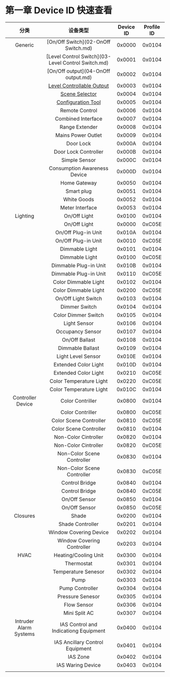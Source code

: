 # 第一章 Device ID 快速查看

|          分类          |                          设备类型                          | Device ID | Profile ID |
| :--------------------: | :--------------------------------------------------------: | :-------: | :--------: |
|        Generic         |            [On/Off Switch](02-OnOff Switch.md)             |  0x0000   |   0x0104   |
|                        |     [Level Control Switch](03-Level Control Switch.md)     |  0x0001   |   0x0104   |
|                        |            [On/Off output](04-OnOff output.md)             |  0x0002   |   0x0104   |
|                        | [Level Controllable Output](05-LevelControllableOutput.md) |  0x0003   |   0x0104   |
|                        |           [Scene Selector](06-SceneSelector.md)            |  0x0004   |   0x0104   |
|                        |       [Configuration Tool](07-ConfigurationTool.md)        |  0x0005   |   0x0104   |
|                        |                       Remote Control                       |  0x0006   |   0x0104   |
|                        |                     Combined Interface                     |  0x0007   |   0x0104   |
|                        |                       Range Extender                       |  0x0008   |   0x0104   |
|                        |                     Mains Power Outlet                     |  0x0009   |   0x0104   |
|                        |                         Door Lock                          |  0x000A   |   0x0104   |
|                        |                    Door Lock Controller                    |  0x000B   |   0x0104   |
|                        |                       Simple Sensor                        |  0x000C   |   0x0104   |
|                        |                Consumption Awareness Device                |  0x000D   |   0x0104   |
|                        |                        Home Gateway                        |  0x0050   |   0x0104   |
|                        |                         Smart plug                         |  0x0051   |   0x0104   |
|                        |                        White Goods                         |  0x0052   |   0x0104   |
|                        |                      Meter Interface                       |  0x0053   |   0x0104   |
|        Lighting        |                        On/Off Light                        |  0x0100   |   0x0104   |
|                        |                        On/Off Light                        |  0x0000   |   0xC05E   |
|                        |                    On/Off Plug-in Unit                     |  0x010A   |   0x0104   |
|                        |                    On/Off Plug-in Unit                     |  0x0010   |   0xC05E   |
|                        |                       Dimmable Light                       |  0x0101   |   0x0104   |
|                        |                      Dimmable  Light                       |  0x0100   |   0xC05E   |
|                        |                   Dimmable Plug-in Unit                    |  0x010B   |   0x0104   |
|                        |                   Dimmable  Plug-in Unit                   |  0x0110   |   0xC05E   |
|                        |                    Color Dimmable Light                    |  0x0102   |   0x0104   |
|                        |                   Color  Dimmable Light                    |  0x0200   |   0xC05E   |
|                        |                    On/Off Light Switch                     |  0x0103   |   0x0104   |
|                        |                       Dimmer  Switch                       |  0x0104   |   0x0104   |
|                        |                    Color Dimmer Switch                     |  0x0105   |   0x0104   |
|                        |                       Light  Sensor                        |  0x0106   |   0x0104   |
|                        |                      Occupancy Sensor                      |  0x0107   |   0x0104   |
|                        |                      On/Off  Ballast                       |  0x0108   |   0x0104   |
|                        |                      Dimmable Ballast                      |  0x0109   |   0x0104   |
|                        |                    Light  Level Sensor                     |  0x010E   |   0x0104   |
|                        |                    Extended Color Light                    |  0x010D   |   0x0104   |
|                        |                   Extended  Color Light                    |  0x0210   |   0xC05E   |
|                        |                  Color Temperature Light                   |  0x0220   |   0xC05E   |
|                        |                  Color  Temperature Light                  |  0x010C   |   0x0104   |
|   Controller Device    |                      Color Contriller                      |  0x0800   |   0x0104   |
|                        |                     Color  Contriller                      |  0x0800   |   0xC05E   |
|                        |                   Color Scene Controller                   |  0x0810   |   0xC05E   |
|                        |                  Color  Scene Controller                   |  0x0810   |   0x0104   |
|                        |                    Non-Color Cintroller                    |  0x0820   |   0x0104   |
|                        |                   Non-Color  Cintroller                    |  0x0820   |   0xC05E   |
|                        |                 Non-Color Scene Controller                 |  0x0830   |   0x0104   |
|                        |                Non-Color  Scene Controller                 |  0x0830   |   0xC05E   |
|                        |                       Control Bridge                       |  0x0840   |   0x0104   |
|                        |                      Control  Bridge                       |  0x0840   |   0xC05E   |
|                        |                       On/Off Sensor                        |  0x0850   |   0x0104   |
|                        |                       On/Off  Sensor                       |  0x0850   |   0xC05E   |
|        Closures        |                           Shade                            |  0x0200   |   0x0104   |
|                        |                     Shade  Controller                      |  0x0201   |   0x0104   |
|                        |                   Window Covering Device                   |  0x0202   |   0x0104   |
|                        |                Window  Covering Controller                 |  0x0203   |   0x0104   |
|          HVAC          |                    Heating/Cooling Unit                    |  0x0300   |   0x0104   |
|                        |                         Thermostat                         |  0x0301   |   0x0104   |
|                        |                    Temperature Senesor                     |  0x0302   |   0x0104   |
|                        |                            Pump                            |  0x0303   |   0x0104   |
|                        |                      Pump Controller                       |  0x0304   |   0x0104   |
|                        |                     Pressure  Senesor                      |  0x0305   |   0x0104   |
|                        |                        Flow Sensor                         |  0x0306   |   0x0104   |
|                        |                       Mini  Split AC                       |  0x0307   |   0x0104   |
| Intruder Alarm Systems |           IAS Control and Indicationg  Equipment           |  0x0400   |   0x0104   |
|                        |              IAS  Ancillary Control Equipment              |  0x0401   |   0x0104   |
|                        |                          IAS Zone                          |  0x0402   |   0x0104   |
|                        |                     IAS  Waring Device                     |  0x0403   |   0x0104   |
|                        |                                                            |           |            |

